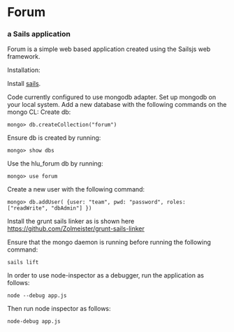 # Forum
### a Sails application

Forum is a simple web based application created using the Sailsjs web framework.

Installation:

Install [sails](http://sailsjs.org/#!getStarted).

Code currently configured to use mongodb adapter.
Set up mongodb on your local system.
Add a new database with the following commands on the mongo CL:
Create db:
```
mongo> db.createCollection("forum")
```

Ensure db is created by running:
```
mongo> show dbs
```

Use the hlu_forum db by running:
```
mongo> use forum
```

Create a new user with the following command:
```
mongo> db.addUser( {user: "team", pwd: "password", roles: ["readWrite", "dbAdmin"] })
```

Install the grunt sails linker as is shown here https://github.com/Zolmeister/grunt-sails-linker

Ensure that the mongo daemon is running before running the following command:
```
sails lift
```

In order to use node-inspector as a debugger, run the application as follows:

```
node --debug app.js
```

Then run node inspector as follows:
```
node-debug app.js
```
